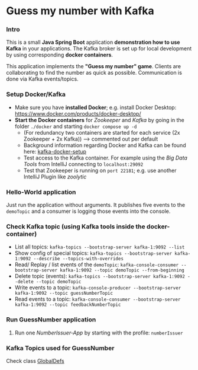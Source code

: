 # Guess my number with Kafka

### Intro

This is a small **Java Spring Boot** application **demonstration how to use Kafka** in your applications. 
The Kafka broker is set up for local development by using corresponding **docker containers**.

This application implements the **"Guess my number" game**. 
Clients are collaborating to find the number as quick as possible. Communication is done via Kafka events/topics.

### Setup Docker/Kafka

 * Make sure you have **installed Docker**; e.g. install Docker Desktop: https://www.docker.com/products/docker-desktop/
 * **Start the Docker containers** for *Zookeeper* and *Kafka*  by going in the folder `./docker` and starting `docker compose up -d` 
   * (For redundancy two containers are started for each service (2x Zookeeper + 2x Kafka)) --> commented out per default 
   * Background information regarding Docker and Kafka can be found here: [kafka-docker-setup](https://www.baeldung.com/ops/kafka-docker-setup)
   * Test access to the Kafka container. For example using the *Big Data Tools* from IntelliJ connecting to `localhost:29092`
   * Test that Zookeeper is running on `port 22181`; e.g. use another IntelliJ Plugin like *zoolytic*

### Hello-World application

Just run the application without arguments. It publishes five events to the `demoTopic` and a consumer is logging those events into the console.


### Check Kafka topic  (using Kafka tools inside the docker-container)

 * List all topics: ```kafka-topics --bootstrap-server kafka-1:9092 --list```
 * Show config of special topics:  ```kafka-topics --bootstrap-server kafka-1:9092 --describe --topics-with-overrides```
 * Read/ Replay / list events of the `demoTopic`:  ```kafka-console-consumer --bootstrap-server kafka-1:9092 --topic demoTopic --from-beginning```
 * Delete topic (events): ```kafka-topics --bootstrap-server kafka-1:9092 --delete --topic demoTopic```
 * Write events to a topic: ```kafka-console-producer --bootstrap-server kafka-1:9092 --topic guessNumberTopic```
 * Read events to a topic: ```kafka-console-consumer --bootstrap-server kafka-1:9092 --topic feedbackNumberTopic```


### Run GuessNumber application


 1. Run one _NumberIssuer-App_ by starting with the profile: ```numberIssuer```


### Kafka Topics used for GuessNumber

Check class [GlobalDefs](src/main/java/com/mos/kafka/kafkaguessnumber/config/GlobalDefs.java)